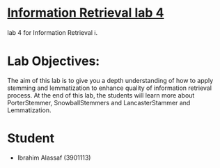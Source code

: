# [Information Retrieval lab 4](/lab4.ipynb)

lab 4 for Information Retrieval ℹ.
# Lab Objectives: 
The aim of this lab is to give you a depth understanding of how to apply 
stemming and lemmatization to enhance quality of information retrieval 
process. At the end of this lab, the students will learn more about 
PorterStemmer, SnowballStemmers and LancasterStammer and 
Lemmatization. 

# Student

- Ibrahim Alassaf (3901113)
